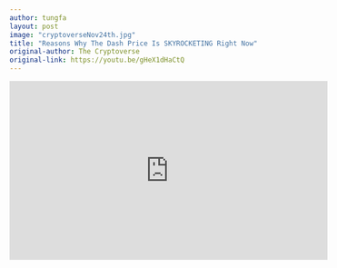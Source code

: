 ```yaml
---
author: tungfa
layout: post
image: "cryptoverseNov24th.jpg"
title: "Reasons Why The Dash Price Is SKYROCKETING Right Now"
original-author: The Cryptoverse
original-link: https://youtu.be/gHeX1dHaCtQ
---
```

<iframe width="560" height="315" src="https://www.youtube.com/embed/gHeX1dHaCtQ" frameborder="0" allowfullscreen></iframe>
